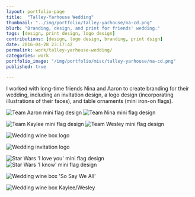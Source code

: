 ```yaml
---
layout: portfolio-page
title:  "Talley-Yarhouse Wedding"
thumbnail: "../img/portfolio/talley-yarhouse/na-cd.png"
blurb: "Branding, design, and print for friends' wedding."
tags: [design, print design, logo design]
contributions: [design, logo design, branding, print dsign]
date: 2016-04-28 23:17:42
permalink: work/talley-yarhouse-wedding/
categories: work
portfolio_image: "/img/portfolio/misc/talley-yarhouse/na-cd.png"
published: true

---
```



I worked with long-time friends Nina and Aaron to create branding for their wedding, including an invitation design, a logo design (incorporating illustrations of their faces), and table ornaments (mini iron-on flags).

<p class="pimage">
  <img src="/img/portfolio/talley-yarhouse/team-aaron.png" alt="Team Aaron mini flag design"/>
  <img src="/img/portfolio/talley-yarhouse/team-nina.png" alt="Team Nina mini flag design"/>
</p>

<p class="pimage">
  <img src="/img/portfolio/talley-yarhouse/team-kaylee.png" alt="Team Kaylee mini flag design"/>
  <img src="/img/portfolio/talley-yarhouse/team-wesley-2.png" alt="Team Wesley mini flag design"/>
</p>

<p class="pimage wide">
  <img src="/img/portfolio/talley-yarhouse/talley-yarhouse-wedding-wine-box-side.png" alt="Wedding wine box logo"/>
</p>

<p class="pimage">
  <img src="/img/portfolio/talley-yarhouse/talley-yarhouse-wedding-invites-logo.png" alt="Wedding invitation logo"/>
</p>

<p class="pimage">
  <img src="/img/portfolio/talley-yarhouse/i-love-you.png" alt="Star Wars 'I love you' mini flag design"/>
  <img src="/img/portfolio/talley-yarhouse/i-know.png" alt="Star Wars 'I know' mini flag design"/>
</p>

<p class="pimage wide">
  <img src="/img/portfolio/talley-yarhouse/talley-yarhouse-wedding-wine-box-side2.png" alt="Wedding wine box 'So Say We All'"/>
</p>

<p class="pimage">
  <img src="/img/portfolio/talley-yarhouse/talley-yarhouse-wedding-wine-box-square5.png" alt="Wedding wine box Kaylee/Wesley"/>
</p>
